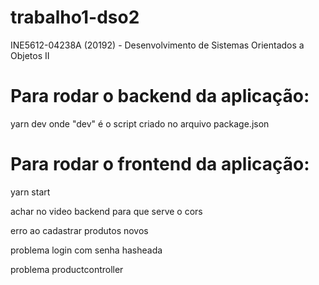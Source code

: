 # trabalho1-dso2
INE5612-04238A (20192) - Desenvolvimento de Sistemas Orientados a Objetos II

# Para rodar o backend da aplicação:
yarn dev
onde "dev" é o script criado no arquivo package.json

# Para rodar o frontend da aplicação:
yarn start


achar no video backend para que serve o cors

erro ao cadastrar produtos novos

problema login com senha hasheada

problema productcontroller